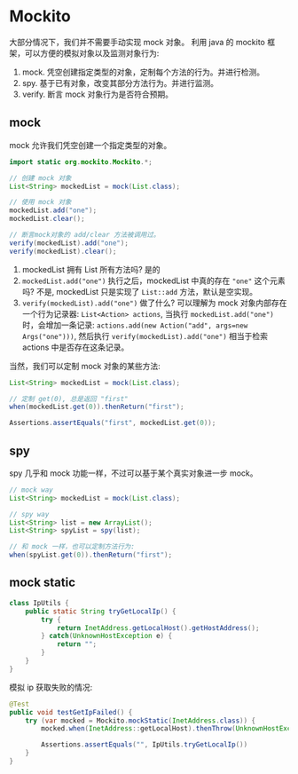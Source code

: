 # Mockito

大部分情况下，我们并不需要手动实现 mock 对象。
利用 java 的 mockito 框架，可以方便的模拟对象以及监测对象行为:

1. mock. 凭空创建指定类型的对象，定制每个方法的行为。并进行检测。
2. spy. 基于已有对象，改变其部分方法行为。并进行监测。
3. verify. 断言 mock 对象行为是否符合预期。

## mock

mock 允许我们凭空创建一个指定类型的对象。

```java
import static org.mockito.Mockito.*;

// 创建 mock 对象
List<String> mockedList = mock(List.class);

// 使用 mock 对象
mockedList.add("one");
mockedList.clear();

// 断言mock对象的 add/clear 方法被调用过。
verify(mockedList).add("one");
verify(mockedList).clear();
```

1. mockedList 拥有 List 所有方法吗? 是的
2. `mockedList.add("one")` 执行之后，mockedList 中真的存在 `"one"` 这个元素吗?
   不是, mockedList 只是实现了 `List::add` 方法，默认是空实现。
3. `verify(mockedList).add("one")` 做了什么? 
   可以理解为 mock 对象内部存在一个行为记录器: `List<Action> actions`,
   当执行 `mockedList.add("one")` 时，会增加一条记录: `actions.add(new Action("add", args=new Args("one")))`,
   然后执行 `verify(mockedList).add("one")` 相当于检索 actions 中是否存在这条记录。

当然，我们可以定制 mock 对象的某些方法:

```java
List<String> mockedList = mock(List.class);

// 定制 get(0), 总是返回 "first"
when(mockedList.get(0)).thenReturn("first");

Assertions.assertEquals("first", mockedList.get(0));
```

## spy

spy 几乎和 mock 功能一样，不过可以基于某个真实对象进一步 mock。

```java
// mock way
List<String> mockedList = mock(List.class);

// spy way
List<String> list = new ArrayList();
List<String> spyList = spy(list);

// 和 mock 一样，也可以定制方法行为:
when(spyList.get(0)).thenReturn("first");
```

## mock static

```java
class IpUtils {
    public static String tryGetLocalIp() {
        try {
            return InetAddress.getLocalHost().getHostAddress();
        } catch(UnknownHostException e) {
            return "";
        }
    }
}
```

模拟 ip 获取失败的情况:

```java
@Test
public void testGetIpFailed() {
    try (var mocked = Mockito.mockStatic(InetAddress.class)) {
        mocked.when(InetAddress::getLocalHost).thenThrow(UnknownHostException.class);

        Assertions.assertEquals("", IpUtils.tryGetLocalIp())
    }
}
```
